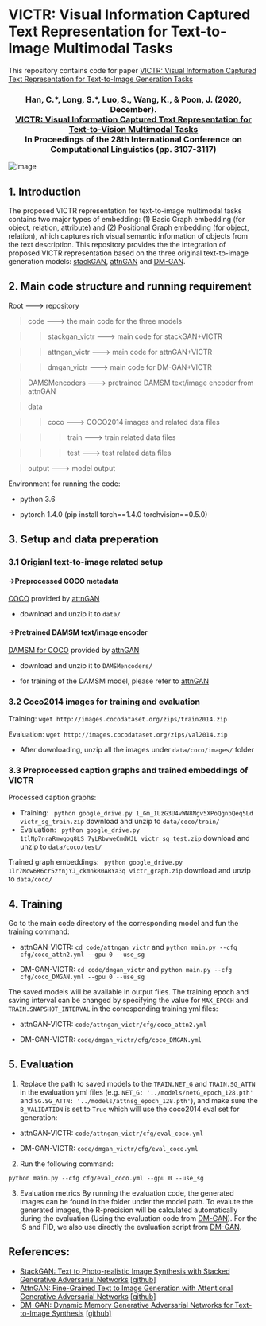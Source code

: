 # VICTR: Visual Information Captured Text Representation for Text-to-Image Multimodal Tasks
This repository contains code for paper [VICTR: Visual Information Captured Text Representation for Text-to-Image Generation Tasks](https://arxiv.org/pdf/2010.03182.pdf)

<h3 align="center">
  <b>Han, C.*, Long, S.*, Luo, S., Wang, K., & Poon, J. (2020, December). <br/><a href="https://www.aclweb.org/anthology/2020.coling-main.277.pdf">VICTR: Visual Information Captured Text Representation for Text-to-Vision Multimodal Tasks</a><br/>In Proceedings of the 28th International Conference on Computational Linguistics (pp. 3107-3117)</b></span>
</h3>


![image](https://github.com/usydnlp/VICTR/blob/main/imgs/arch.jpg)

## 1. Introduction
The proposed VICTR representation for text-to-image multimodal tasks contains two major types of embedding: (1) Basic Graph embedding (for object, relation, attribute) and (2) Positional Graph embedding (for object, relation), which captures rich visual semantic information of objects from the text description. This repository provides the the integration of proposed VICTR representation based on the three original text-to-image generation models: [stackGAN](https://github.com/hanzhanggit/StackGAN), [attnGAN](https://github.com/taoxugit/AttnGAN) and [DM-GAN](https://github.com/MinfengZhu/DM-GAN/tree/master).

## 2. Main code structure and running requirement
Root    ---> repository

>code    ---> the main code for the three models

>>stackgan_victr    ---> main code for stackGAN+VICTR

>>attngan_victr    ---> main code for attnGAN+VICTR

>>dmgan_victr    ---> main code for DM-GAN+VICTR

>DAMSMencoders    ---> pretrained DAMSM text/image encoder from attnGAN

>data

>>coco    ---> COCO2014 images and related data files

>>>train    ---> train related data files

>>>test    ---> test related data files

>output    ---> model output 

Environment for running the code:

- python 3.6

- pytorch 1.4.0 (pip install torch==1.4.0 torchvision==0.5.0)



## 3. Setup and data preperation
### 3.1 Origianl text-to-image related setup
#### ->Preprocessed COCO metadata 
[COCO](https://drive.google.com/file/d/1rSnbIGNDGZeHlsUlLdahj0RJ9oo6lgH9/view) provided by [attnGAN](https://github.com/taoxugit/AttnGAN)

- download and unzip it to ```data/```

#### ->Pretrained DAMSM text/image encoder
  
[DAMSM for COCO](https://drive.google.com/file/d/1zIrXCE9F6yfbEJIbNP5-YrEe2pZcPSGJ/view) provided by [attnGAN](https://github.com/taoxugit/AttnGAN)

- download and unzip it to ```DAMSMencoders/```

- for training of the DAMSM model, please refer to [attnGAN](https://github.com/taoxugit/AttnGAN)

### 3.2 Coco2014 images for training and evaluation
Training: ```wget http://images.cocodataset.org/zips/train2014.zip```

Evaluation: ```wget http://images.cocodataset.org/zips/val2014.zip```

- After downloading, unzip all the images under ```data/coco/images/``` folder



### 3.3 Preprocessed caption graphs and trained embeddings of VICTR
Processed caption graphs:
- Training: ``` python google_drive.py 1_Gm_IUzG3U4vWN8Ngv5XPoQgnbQeq5Ld victr_sg_train.zip``` download and unzip to ```data/coco/train/```
- Evaluation: ``` python google_drive.py 1tlNp7nraRmwqoq8LS_7yLRbvweCmdWJL victr_sg_test.zip``` download and unzip to ```data/coco/test/```

Trained graph embeddings: ``` python google_drive.py 1lr7Mcw6R6cr5zYnjYJ_ckmnkR0ARYa3q victr_graph.zip``` download and unzip to ```data/coco/```

## 4. Training

Go to the main code directory of the corresponding model and fun the training command:

- attnGAN-VICTR: ```cd code/attngan_victr``` and ```python main.py --cfg cfg/coco_attn2.yml --gpu 0 --use_sg```

- DM-GAN-VICTR: ```cd code/dmgan_victr``` and ```python main.py --cfg cfg/coco_DMGAN.yml --gpu 0 --use_sg```


The saved models will be available in output files. The training epoch and saving interval can be changed by specifying the value for ```MAX_EPOCH``` and ```TRAIN.SNAPSHOT_INTERVAL``` in the corresponding training yml files:

- attnGAN-VICTR: ```code/attngan_victr/cfg/coco_attn2.yml```

- DM-GAN-VICTR: ```code/dmgan_victr/cfg/coco_DMGAN.yml```

## 5. Evaluation

1. Replace the path to saved models to the ```TRAIN.NET_G``` and ```TRAIN.SG_ATTN``` in the evaluation yml files (e.g. ```NET_G: '../models/netG_epoch_128.pth' ``` and ```SG.SG_ATTN: '../models/attnsg_epoch_128.pth'```), and make sure the ```B_VALIDATION``` is set to ```True``` which will use the coco2014 eval set for generation:

- attnGAN-VICTR: ```code/attngan_victr/cfg/eval_coco.yml```

- DM-GAN-VICTR: ```code/dmgan_victr/cfg/eval_coco.yml```

2. Run the following command:

```python main.py --cfg cfg/eval_coco.yml --gpu 0 --use_sg``` 

3. Evaluation metrics
By running the evaluation code, the generated images can be found in the folder under the model path. To evalute the generated images, the R-precision will be calculated automatically during the evaluation (Using the evaluation code from [DM-GAN](https://github.com/MinfengZhu/DM-GAN)). For the IS and FID, we also use directly the evaluation script from [DM-GAN](https://github.com/MinfengZhu/DM-GAN).

## References:
- [StackGAN: Text to Photo-realistic Image Synthesis with Stacked Generative Adversarial Networks](https://openaccess.thecvf.com/content_ICCV_2017/papers/Zhang_StackGAN_Text_to_ICCV_2017_paper.pdf) [[github]](https://github.com/hanzhanggit/StackGAN)
- [AttnGAN: Fine-Grained Text to Image Generation with Attentional Generative Adversarial Networks](https://openaccess.thecvf.com/content_cvpr_2018/papers/Xu_AttnGAN_Fine-Grained_Text_CVPR_2018_paper.pdf) [[github]](https://github.com/taoxugit/AttnGAN)
- [DM-GAN: Dynamic Memory Generative Adversarial Networks for Text-to-Image Synthesis](https://arxiv.org/pdf/1904.01310.pdf) [[github]](https://github.com/MinfengZhu/DM-GAN)
